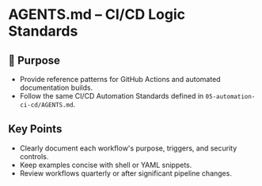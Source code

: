 # AGENTS.md – CI/CD Logic Standards

## 📌 Purpose
- Provide reference patterns for GitHub Actions and automated documentation builds.
- Follow the same CI/CD Automation Standards defined in `05-automation-ci-cd/AGENTS.md`.

## Key Points
- Clearly document each workflow's purpose, triggers, and security controls.
- Keep examples concise with shell or YAML snippets.
- Review workflows quarterly or after significant pipeline changes.

